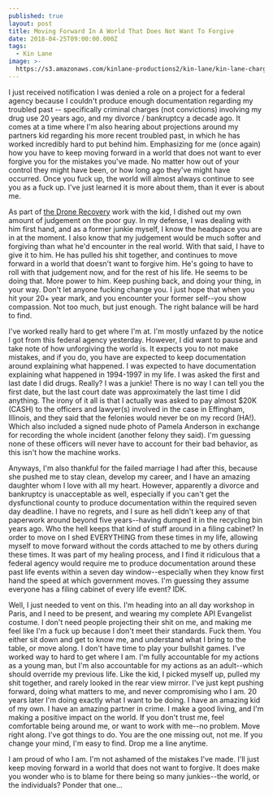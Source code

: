```yaml
---
published: true
layout: post
title: Moving Forward In A World That Does Not Want To Forgive
date: 2018-04-25T09:00:00.000Z
tags:
  - Kin Lane
image: >-
  https://s3.amazonaws.com/kinlane-productions2/kin-lane/kin-lane-charges.png
---
```

I just received notification I was denied a role on a project for a federal agency because I couldn't produce enough documentation regarding my troubled past -- specifically criminal charges (not convictions) involving my drug use 20 years ago, and my divorce / bankruptcy a decade ago. It comes at a time where I'm also hearing about projections around my partners kid regarding his more recent troubled past, in which he has worked incredibly hard to put behind him. Emphasizing for me (once again) how you have to keep moving forward in a world that does not want to ever forgive you for the mistakes you've made. No matter how out of your control they might have been, or how long ago they've might have occurred. Once you fuck up, the world will almost always continue to see you as a fuck up. I've just learned it is more about them, than it ever is about me.

As part of [the Drone Recovery](http://dronerecovery.org/) work with the kid, I dished out my own amount of judgement on the poor guy. In my defense, I was dealing with him first hand, and as a former junkie myself, I know the headspace you are in at the moment. I also know that my judgement would be much softer and forgiving than what he'd encounter in the real world. With that said, I have to give it to him. He has pulled his shit together, and continues to move forward in a world that doesn't want to forgive him. He's going to have to roll with that judgement now, and for the rest of his life. He seems to be doing that. More power to him. Keep pushing back, and doing your thing, in your way. Don't let anyone fucking change you. I just hope that when you hit your 20+ year mark, and you encounter your former self--you show compassion. Not too much, but just enough. The right balance will be hard to find.

I've worked really hard to get where I'm at. I'm mostly unfazed by the notice I got from this federal agency yesterday. However, I did want to pause and take note of how unforgiving the world is. It expects you to not make mistakes, and if you do, you have are expected to keep documentation around explaining what happened. I was expected to have documentation explaining what happened in 1994-1997 in my life. I was asked the first and last date I did drugs. Really? I was a junkie! There is no way I can tell you the first date, but the last court date was approximately the last time I did anything. The irony of it all is that I actually was asked to pay almost $20K (CASH) to the officers and lawyer(s) involved in the case in Effingham, Illinois, and they said that the felonies would never be on my record (HA!). Which also included a signed nude photo of Pamela Anderson in exchange for recording the whole incident (another felony they said). I'm guessing none of these officers will never have to account for their bad behavior, as this isn't how the machine works.

Anyways, I'm also thankful for the failed marriage I had after this, because she pushed me to stay clean, develop my career, and I have an amazing daughter whom I love with all my heart. However, apparently a divorce and bankruptcy is unacceptable as well, especially if you can't get the dysfunctional county to produce documentation within the required seven day deadline. I have no regrets, and I sure as hell didn't keep any of that paperwork around beyond five years--having dumped it in the recycling bin years ago. Who the hell keeps that kind of stuff around in a filing cabinet? In order to move on I shed EVERYTHING from these times in my life, allowing myself to move forward without the cords attached to me by others during these times. It was part of my healing process, and I find it ridiculous that a federal agency would require me to produce documentation around these past life events within a seven day window--especially when they know first hand the speed at which government moves. I'm guessing they assume everyone has a filing cabinet of every life event? IDK.

Well, I just needed to vent on this. I'm heading into an all day workshop in Paris, and I need to be present, and wearing my complete API Evangelist costume. I don't need people projecting their shit on me, and making me feel like I'm a fuck up because I don't meet their standards. Fuck them. You either sit down and get to know me, and understand what I bring to the table, or move along. I don't have time to play your bullshit games. I've worked way to hard to get where I am. I'm fully accountable for my actions as a young man, but I'm also accountable for my actions as an adult--which should override my previous life. Like the kid, I picked myself up, pulled my shit together, and rarely looked in the rear view mirror. I've just kept pushing forward, doing what matters to me, and never compromising who I am. 20 years later I'm doing exactly what I want to be doing. I have an amazing kid of my own. I have an amazing partner in crime. I make a good living, and I'm making a positive impact on the world. If you don't trust me, feel comfortable being around me, or want to work with me--no problem. Move right along. I've got things to do. You are the one missing out, not me. If you change your mind, I'm easy to find. Drop me a line anytime.

I am proud of who I am. I'm not ashamed of the mistakes I've made. I'll just keep moving forward in a world that does not want to forgive. It does make you wonder who is to blame for there being so many junkies--the world, or the individuals? Ponder that one...
